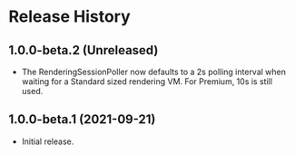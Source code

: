 # Release History

## 1.0.0-beta.2 (Unreleased)

- The RenderingSessionPoller now defaults to a 2s polling interval when waiting for a Standard sized rendering VM. For Premium, 10s is still used.

## 1.0.0-beta.1 (2021-09-21)

- Initial release.
